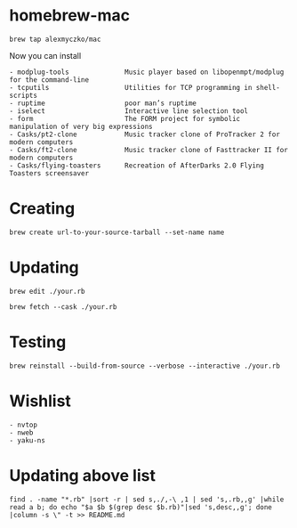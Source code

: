 # homebrew-mac

`brew tap alexmyczko/mac`

Now you can install
```
- modplug-tools              Music player based on libopenmpt/modplug for the command-line   
- tcputils                   Utilities for TCP programming in shell-scripts
- ruptime                    poor man’s ruptime
- iselect                    Interactive line selection tool                                     
- form                       The FORM project for symbolic manipulation of very big expressions  
- Casks/pt2-clone            Music tracker clone of ProTracker 2 for modern computers            
- Casks/ft2-clone            Music tracker clone of Fasttracker II for modern computers          
- Casks/flying-toasters      Recreation of AfterDarks 2.0 Flying Toasters screensaver            
```

# Creating

`brew create url-to-your-source-tarball --set-name name`

# Updating

`brew edit ./your.rb`

`brew fetch --cask ./your.rb`

# Testing

`brew reinstall --build-from-source --verbose --interactive ./your.rb`

# Wishlist
```
- nvtop
- nweb
- yaku-ns
```

# Updating above list

`find . -name "*.rb" |sort -r | sed s,./,-\ ,1 | sed 's,.rb,,g' |while read a b; do echo "$a $b $(grep desc $b.rb)"|sed 's,desc,,g'; done |column -s \" -t >> README.md`
